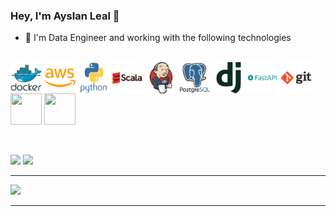  ### Hey, I'm Ayslan Leal 👋

- 🔭 I'm Data Engineer and working with the following technologies

 <div style="display: inline_block"><br>

   <img align="center" height="50" width="50" src="https://github.com/devicons/devicon/blob/v2.14.0/icons/docker/docker-original-wordmark.svg" />
   <img align="center" height="50" width="50" src="https://github.com/devicons/devicon/blob/v2.14.0/icons/amazonwebservices/amazonwebservices-plain-wordmark.svg" />
   <img align="center" height="50" width="50" src="https://github.com/devicons/devicon/blob/v2.14.0/icons/python/python-original-wordmark.svg" />
   <img align="center" height="50" width="50" src="https://github.com/devicons/devicon/blob/v2.14.0/icons/scala/scala-original-wordmark.svg" />
   <img align="center" height="50" width="50" src="https://github.com/devicons/devicon/blob/v2.14.0/icons/jenkins/jenkins-original.svg" />
   <img align="center" height="50" width="50" src="https://github.com/devicons/devicon/blob/v2.14.0/icons/postgresql/postgresql-original-wordmark.svg" />
   <img align="center" height="50" width="50" src="https://github.com/devicons/devicon/blob/v2.14.0/icons/django/django-plain.svg" />
   <img align="center" height="50" width="50" src="https://github.com/devicons/devicon/blob/v2.14.0/icons/fastapi/fastapi-original-wordmark.svg" />
   <img align="center" height="50" width="50" src="https://github.com/devicons/devicon/blob/v2.14.0/icons/git/git-original-wordmark.svg" />
   <img align="center" height="50" width="50" src="https://airflow.apache.org/docs/apache-airflow/1.10.15/_images/pin_large.png" />
   <img align="center" height="50" width="50" src="https://upload.wikimedia.org/wikipedia/commons/thumb/f/f3/Apache_Spark_logo.svg/1200px-Apache_Spark_logo.svg.png" />
</div>
 <br>
 <br>
 <p>
  <img src="http://views.whatilearened.today/views/github/ayslanleal/views.svg"/> 
  <a href="https://github.com/ayslanleal?tab=repositories"><img src="https://badges.frapsoft.com/os/v2/open-source.svg?v=103"/></a></p>
<hr>
<div>
  <a href="https://github.com/ayslanleal">
  <img height="180em" src="https://github-readme-stats.vercel.app/api?username=ayslanleal&show_icons=true&theme=dark&include_all_commits=true&count_private=true"/>
</div>
<hr>




<!--
**ayslanleal/ayslanleal** is a ✨ _special_ ✨ repository because its `README.md` (this file) appears on your GitHub profile.

Here are some ideas to get you started:

- 🔭 I’m currently working on ...
- 🌱 I’m currently learning ...
- 👯 I’m looking to collaborate on ...
- 🤔 I’m looking for help with ...
- 💬 Ask me about ...
- 📫 How to reach me: ...
- 😄 Pronouns: ...
- ⚡ Fun fact: ...
-->

